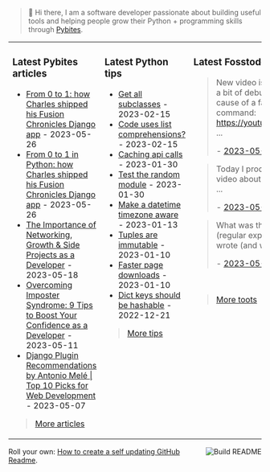 > 👋 Hi there, I am a software developer passionate about building useful tools and helping people grow their Python + programming skills through <a href="https://pybit.es" target="_blank">Pybites</a>.

<table><tr><td valign="top" width="33%">

### Latest Pybites articles

<ul>

  <li><a href="https://pybit.es/articles/from-0-to-1-in-python-how-charles-shipped-his-fusion-chronicles-django-app" target="_blank">From 0 to 1: how Charles shipped his Fusion Chronicles Django app</a> - 2023-05-26</li>

  <li><a href="https://pybit.es/articles/from-0-to-1-in-python-how-charles-shipped-his-fusion-chronicles-django-app/" target="_blank">From 0 to 1 in Python: how Charles shipped his Fusion Chronicles Django app</a> - 2023-05-26</li>

  <li><a href="https://pybit.es/articles/lessons-from-a-software-developers-path-networking-growth-side-projects/" target="_blank">The Importance of Networking, Growth & Side Projects as a Developer</a> - 2023-05-18</li>

  <li><a href="https://pybit.es/articles/9-developer-confidence-tips/" target="_blank">Overcoming Imposter Syndrome: 9 Tips to Boost Your Confidence as a Developer</a> - 2023-05-11</li>

  <li><a href="https://pybit.es/articles/django-plugin-recommendations-by-antonio-mele-top-10-picks-for-web-development/" target="_blank">Django Plugin Recommendations by Antonio Melé | Top 10 Picks for Web Development</a> - 2023-05-07</li>

</ul>

> <a href="https://pybit.es/articles/" target="_blank">More articles</a>


</td><td valign="top" width="34%">

### Latest Python tips

<ul>

  <li><a href="https://github.com/bbelderbos/bobcodesit/blob/main/notes/20230215143414.md" target="_blank">Get all subclasses</a> - 2023-02-15</li>

  <li><a href="https://github.com/bbelderbos/bobcodesit/blob/main/notes/20230215131208.md" target="_blank">Code uses list comprehensions?</a> - 2023-02-15</li>

  <li><a href="https://github.com/bbelderbos/bobcodesit/blob/main/notes/20230130103011.md" target="_blank">Caching api calls</a> - 2023-01-30</li>

  <li><a href="https://github.com/bbelderbos/bobcodesit/blob/main/notes/20230130102312.md" target="_blank">Test the random module</a> - 2023-01-30</li>

  <li><a href="https://github.com/bbelderbos/bobcodesit/blob/main/notes/20230113130529.md" target="_blank">Make a datetime timezone aware</a> - 2023-01-13</li>

  <li><a href="https://github.com/bbelderbos/bobcodesit/blob/main/notes/20230110131408.md" target="_blank">Tuples are immutable</a> - 2023-01-10</li>

  <li><a href="https://github.com/bbelderbos/bobcodesit/blob/main/notes/20230110130247.md" target="_blank">Faster page downloads</a> - 2023-01-10</li>

  <li><a href="https://github.com/bbelderbos/bobcodesit/blob/main/notes/20221221130639.md" target="_blank">Dict keys should be hashable</a> - 2022-12-21</li>

</ul>

> <a href="https://github.com/bbelderbos/bobcodesit" target="_blank">More tips</a>


</td><td valign="top" width="33%">

### Latest Fosstodon toots


  <blockquote>
  <p>New video is up in which I do a bit of debugging to find the cause of a failing Django command:<br /><a href="https://youtu.be/8HfGL8fo_58" rel="nofollow noopener noreferrer" target="_blank"><span class="invisible">https://</span><span class="">youtu.be/8HfGL8fo_58</span><span class="invisible"></span></a>  ...</p>
  - <a href="https://fosstodon.org/@bbelderbos/110451920250409681" target="_blank">2023-05-29</a>
  </blockquote>

  <blockquote>
  <p>Today I produced an 8 minute video about API rate limiting.  ...</p>
  - <a href="https://fosstodon.org/@bbelderbos/110429199966308846" target="_blank">2023-05-25</a>
  </blockquote>

  <blockquote>
  <p>What was the last regex (regular expression) you wrote (and why)?</p>
  - <a href="https://fosstodon.org/@bbelderbos/110423762341476253" target="_blank">2023-05-24</a>
  </blockquote>


<br>

> <a href="https://fosstodon.org/@bbelderbos" target="_blank">More toots</a>


</td></tr></table>

<a href="https://github.com/bbelderbos/bbelderbos/actions" target="_blank"><img src="https://github.com/bbelderbos/bbelderbos/workflows/Daily%20Update/badge.svg" align="right" alt="Build README"></a>Roll your own: <a href="https://pybit.es/articles/how-to-create-a-self-updating-github-readme/" target="_blank">How to create a self updating GitHub Readme</a>.